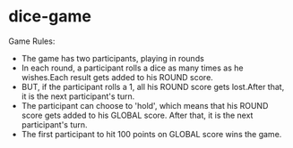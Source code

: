 # dice-game
  Game Rules:
- The game has two participants, playing in rounds
- In each round, a participant rolls a dice as many times as he wishes.Each result gets added to his ROUND score.
- BUT, if the participant rolls a 1, all his ROUND score gets lost.After that, it is the next participant's turn.
- The participant can choose to 'hold', which means that his ROUND score gets added to his GLOBAL score.
  After that, it is the next participant's turn.
- The first participant to hit 100 points on GLOBAL score wins the game.
